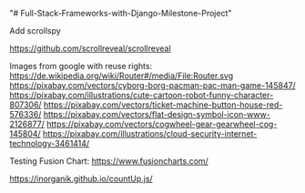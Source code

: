 "# Full-Stack-Frameworks-with-Django-Milestone-Project" 

Add scrollspy


https://github.com/scrollreveal/scrollreveal


Images from google with reuse rights:
https://de.wikipedia.org/wiki/Router#/media/File:Router.svg
https://pixabay.com/vectors/cyborg-borg-pacman-pac-man-game-145847/
https://pixabay.com/illustrations/cute-cartoon-robot-funny-character-807306/
https://pixabay.com/vectors/ticket-machine-button-house-red-576336/
https://pixabay.com/vectors/flat-design-symbol-icon-www-2126877/
https://pixabay.com/vectors/cogwheel-gear-gearwheel-cog-145804/
https://pixabay.com/illustrations/cloud-security-internet-technology-3461414/

Testing Fusion Chart: https://www.fusioncharts.com/

https://inorganik.github.io/countUp.js/

